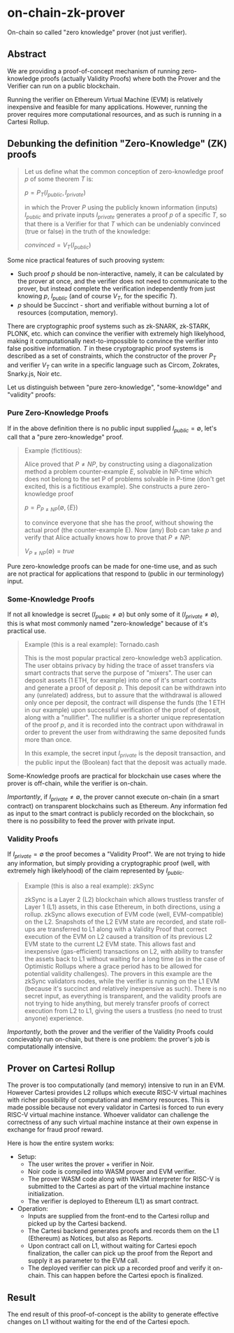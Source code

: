 # on-chain-zk-prover
On-chain so called "zero knowledge" prover (not just verifier).

## Abstract

We are providing a proof-of-concept mechanism of running zero-knowledge proofs (actually Validity Proofs) where both the Prover and the Verifier can run on a public blockchain.

Running the verifier on Ethereum Virtual Machine (EVM) is relatively
inexpensive and feasible for many applications. However, running the
prover requires more computational resources, and as such is running in a Cartesi Rollup.

## Debunking the definition "Zero-Knowledge" (ZK) proofs

> Let us define what the common conception of zero-knowledge proof $p$ of some theorem $T$ is:
>
> $p = P_{T}(I_{public}, I_{private})$
>
> in which the Prover $P$ using the publicly known information (inputs) $I_{public}$ and private inputs $I_{private}$
generates a proof $p$ of a specific $T$, so that there is a Verifier for that $T$ which can be undeniably
convinced (true or false) in the truth of the knowledge:
>
> ${convinced} = V_{T}(I_{public})$


Some nice practical features of such prooving system:
- Such proof $p$ should be non-interactive, namely, it can be calculated by the prover at once, and the
verifier does not need to communicate to the prover, but instead complete the verification independently
from just knowing $p$, $I_{public}$ (and of course $V_{T}$, for the specific $T$). 
- $p$ should be Succinct - short and verifiable without burning a lot of resources (computation, memory). 

There are cryptographic proof systems such as zk-SNARK, zk-STARK, PLONK, etc. which can convince the verifier with
extremely high likelyhood, making it computationally next-to-impossible to convince the verifier into false positive
information. $T$ in these cryptographic proof systems is described as a set of constraints, which the
constructor of the prover $P_{T}$ and verifier $V_{T}$ can write in a specific language such as Circom,
Zokrates, Snarky.js, Noir etc.

Let us distinguish between "pure zero-knowledge", "some-knowldge" and "validity" proofs:

### Pure Zero-Knowledge Proofs

If in the above definition there is no public input supplied $I_{public} = \emptyset$, let's call that a "pure zero-knowledge" proof.


>Example (fictitious):
>
> Alice proved that $P \neq NP$, by constructing using a diagonalization method a problem counter-example $E$, solvable in NP-time which does not belong to the set P of problems solvable in P-time (don't get excited, this is a fictitious example). She constructs a  pure zero-knowledge proof 
>
> $p = P_{P \neq NP}(\emptyset, \{E\})$
>
>to convince everyone that she has the proof, without showing the actual proof (the counter-example E). Now (any) Bob can take $p$ and verify that Alice actually knows how to prove that $P \neq NP$:
>
>$V_{P \neq NP}(\emptyset) = {true}$



Pure zero-knowledge proofs can be made for one-time use, and as such are not practical for applications that respond to (public in our terminology) input. 

### Some-Knowledge Proofs

If not all knowledge is secret ($I_{public} \neq \emptyset$) but only some of it ($I_{private} \neq \emptyset$), this is what most commonly named "zero-knowledge" because of it's practical use. 

> Example (this is a real example): Tornado.cash
>
> This is the most popular practical zero-knowledge web3 application. The user obtains privacy by hiding the trace of asset transfers via smart contracts that serve the purpose of "mixers". The user can deposit assets (1 ETH, for example) into one of it's smart contracts and generate a proof of deposit $p$. 
> This deposit can be withdrawn into any (unrelated) address, but to assure that the withdrawal is allowed only once per deposit, the contract will dispense the funds (the 1 ETH in our example) upon successful verification of the proof of deposit, along with a "nullifier". The nullifier is a shorter unique representation of the proof $p$, and it is recorded into the contract upon withdrawal in order to prevent the user from withdrawing the same deposited funds more than once. 
>
> In this example, the secret input $I_{private}$ is the deposit transaction, and the public input the (Boolean) fact that the deposit
was actually made. 


Some-Knowledge proofs are practical for blockchain use cases where the prover is off-chain, while the verifier is on-chain.

*Importantly*, if $I_{private} \neq \emptyset$, the prover cannot execute on-chain (in a smart contract) on transparent blockchains such as Ethereum. Any information fed as input to the smart contract
is publicly recorded on the blockchain, so there is no possibility to
feed the prover with private input.
### Validity Proofs

If $I_{private} = \emptyset$ the proof becomes a "Validity Proof". We are not trying to hide any information, but simply providing a cryptographic proof (well, with extremely high likelyhood) of the claim represented by $I_{public}$.

> Example (this is also a real example): zkSync
>
> zkSync is a Layer 2 (L2) blockchain which allows trustless transfer of Layer 1 (L1) assets, in this case Ethereum, in both directions, using a rollup. zkSync allows execution of EVM code (well, EVM-compatible) on the L2. Snapshots of the L2 EVM state are recorded, and state roll-ups are transferred to L1 along with a Validity Proof that correct execution of the EVM on L2 caused a transition of its previous L2 EVM state to the current L2 EVM state. This allows fast and inexpensive (gas-efficient) transactions on L2, with ability to transfer the assets back to L1 without waiting for a long time (as in the case of Optimistic Rollups where a grace period has to be allowed for potential validity challenges). The provers in this example are the zkSync validators nodes, while the verifier is running on the L1 EVM (because it's succinct and relatively inexpensive as such). There is no secret input, as everything is transparent, and the validity proofs are not trying to hide anything, but merely transfer proofs of correct execution from L2 to L1, giving the users a trustless (no need to trust anyone) experience.

*Importantly*, both the prover and the verifier of the Validity Proofs could concievably run on-chain, but there is one problem: the prover's job is computationally intensive.

## Prover on Cartesi Rollup

The prover is too computationally (and memory) intensive to  run in an EVM. However Cartesi provides L2 rollups which execute RISC-V virtual machines with richer possibility of computational and memory  resources. This is made possible because not every validator in Cartesi is forced to run every RISC-V virtual machine instance. Whoever validator can challenge the correctness of any such virtual machine instance at their own expense in exchange for fraud proof reward. 

Here is how the entire system works:

- Setup:
    - The user writes the prover + verifier in Noir. 
    - Noir code is compiled into WASM prover and EVM verifier. 
    - The prover WASM code along with WASM interpreter for RISC-V is submitted to the Cartesi as part of the virtual machine instance initialization.
    - The verifier is deployed to Ethereum (L1) as smart contract.
- Operation:
    - Inputs are supplied from the front-end to the Cartesi rollup and picked up by the Cartesi backend.
    - The Cartesi backend generates proofs and records them on the L1 (Ethereum) as Notices, but also as Reports.
    - Upon contract call on L1, without waiting for Cartesi epoch finalization, the caller can pick up the proof from the Report and supply it as parameter to the EVM call.
    - The deployed verifier can pick up a recorded proof and verify it on-chain. This can happen before the Cartesi epoch is finalized.

## Result

The end result of this proof-of-concept is the ability to generate effective changes on L1 without waiting for the end of the Cartesi epoch.
